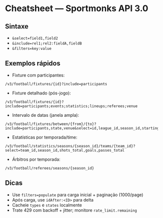 # Cheatsheet — Sportmonks API 3.0

## Sintaxe
- `&select=field1,field2`
- `&include=rel1;rel2:fieldA,fieldB`
- `&filters=key:value`

## Exemplos rápidos
- Fixture com participantes:
```
/v3/football/fixtures/{id}?include=participants
```
- Fixture detalhado (pós-jogo):
```
/v3/football/fixtures/{id}?include=participants;events;statistics;lineups;referees;venue
```
- Intervalo de datas (janela ampla):
```
/v3/football/fixtures/between/{from}/{to}?include=participants,state,venue&select=id,league_id,season_id,starting_at,state_id,venue_id
```
- Estatísticas por temporada/time:
```
/v3/football/statistics/seasons/{season_id}/teams/{team_id}?select=team_id,season_id,shots_total,goals,passes_total
```
- Árbitros por temporada:
```
/v3/football/referees/seasons/{season_id}
```

## Dicas
- Use `filters=populate` para carga inicial + paginação (1000/page)
- Após carga, use `idAfter:<ID>` para delta
- Cacheie `types` e `states` localmente
- Trate 429 com backoff + jitter; monitore `rate_limit.remaining`

